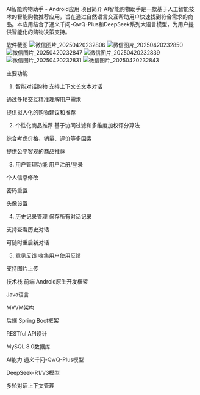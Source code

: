 AI智能购物助手 - Android应用
项目简介
AI智能购物助手是一款基于人工智能技术的智能购物推荐应用，旨在通过自然语言交互帮助用户快速找到符合需求的商品。本应用结合了通义千问-QwQ-Plus和DeepSeek系列大语言模型，为用户提供智能化的购物决策支持。

软件截图
![微信图片_20250420232806](https://github.com/user-attachments/assets/1e5351ac-4556-4a16-abd9-14c235db1b4c)
![微信图片_20250420232850](https://github.com/user-attachments/assets/2df9802b-0bb8-41d0-a436-61368e930b0a)
![微信图片_20250420232847](https://github.com/user-attachments/assets/b6cd42ed-347c-4314-9511-feb34631a505)
![微信图片_20250420232839](https://github.com/user-attachments/assets/c408bfd6-7e78-44b2-9a8a-85e21366a67b)
![微信图片_20250420232831](https://github.com/user-attachments/assets/9314b6a2-f811-4a94-9515-ea29defab124)
![微信图片_20250420232843](https://github.com/user-attachments/assets/bad07908-4c4e-4a54-b822-111620ffb88e)



主要功能
1. 智能对话购物
支持上下文长文本对话

通过多轮交互精准理解用户需求

提供拟人化的购物建议和推荐

2. 个性化商品推荐
基于协同过滤和多维度加权评分算法

综合考虑价格、销量、评价等多因素

提供公平客观的商品推荐

3. 用户管理功能
用户注册/登录

个人信息修改

密码重置

头像设置

4. 历史记录管理
保存所有对话记录

支持查看历史对话

可随时重启新对话

5. 意见反馈
收集用户使用反馈

支持图片上传

技术栈
前端
Android原生开发框架

Java语言

MVVM架构


后端
Spring Boot框架

RESTful API设计

MySQL 8.0数据库

AI能力
通义千问-QwQ-Plus模型

DeepSeek-R1/V3模型

多轮对话上下文管理
